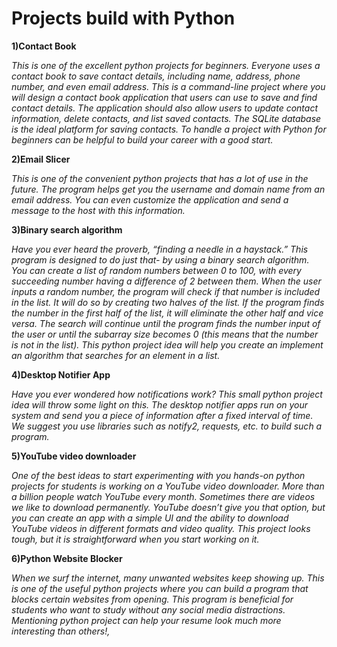 # Projects build with Python

**1)Contact Book**

*This is one of the excellent python projects for beginners. Everyone uses a contact book to save contact details, including name, address, phone number, and even email address. This is a command-line project where you will design a contact book application that users can use to save and find contact details. The application should also allow users to update contact information, delete contacts, and list saved contacts. The SQLite database is the ideal platform for saving contacts. To handle a project with Python for beginners can be helpful to build your career with a good start.*

**2)Email Slicer**

*This is one of the convenient python projects that has a lot of use in the future. The program helps get you the username and domain name from an email address. You can even customize the application and send a message to the host with this information.*

**3)Binary search algorithm**

*Have you ever heard the proverb, “finding a needle in a haystack.” This program is designed to do just that- by using a binary search algorithm. You can create a list of random numbers between 0 to 100, with every succeeding number having a difference of 2 between them. When the user inputs a random number, the program will check if that number is included in the list. It will do so by creating two halves of the list. If the program finds the number in the first half of the list, it will eliminate the other half and vice versa. The search will continue until the program finds the number input of the user or until the subarray size becomes 0 (this means that the number is not in the list). This python project idea will help you create an implement an algorithm that searches for an element in a list.*

**4)Desktop Notifier App**

*Have you ever wondered how notifications work? This small python project idea will throw some light on this. The desktop notifier apps run on your system and send you a piece of information after a fixed interval of time. We suggest you use libraries such as notify2, requests, etc. to build such a program.*

**5)YouTube video downloader**

*One of the best ideas to start experimenting with you hands-on python projects for students is working on a YouTube video downloader. More than a billion people watch YouTube every month. Sometimes there are videos we like to download permanently. YouTube doesn’t give you that option, but you can create an app with a simple UI and the ability to download YouTube videos in different formats and video quality. This project looks tough, but it is straightforward when you start working on it.*

**6)Python Website Blocker**

*When we surf the internet, many unwanted websites keep showing up. This is one of the useful python projects where you can build a program that blocks certain websites from opening. This program is beneficial for students who want to study without any social media distractions. Mentioning python project can help your resume look much more interesting than others!,*
